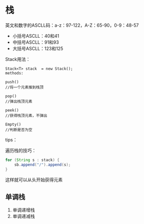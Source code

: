 # 栈



英文和数字的ASCLL码：a-z：97-122，A-Z：65-90，0-9：48-57

- 小括号ASCLL：40和41
- 中括号ASCLL：91和93
- 大括号ASCLL：123和125

Stack用法：

```
Stack<T> stack  = new Stack();
methods:

push()
//将一个元素推到栈顶

pop()
//弹出栈顶元素

peek()
//获得栈顶元素，不弹出

Empty()
//判断是否为空
```

tips：

遍历栈的技巧：

```java
for (String s : stack) {
    sb.append("/").append(s);
}
```

这样就可以从头开始获得元素

## 单调栈

1. 单调递增栈
2. 单调递减栈